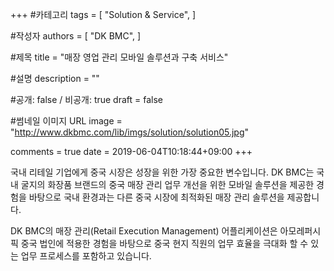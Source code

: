 +++
#카테고리
tags = [
    "Solution & Service",
]

#작성자
authors = [
    "DK BMC",
]

#제목
title = "매장 영업 관리 모바일 솔루션과 구축 서비스"

#설명
description = ""

#공개: false / 비공개: true
draft = false

#썸네일 이미지 URL
image = "http://www.dkbmc.com/lib/imgs/solution/solution05.jpg"

comments = true
date = 2019-06-04T10:18:44+09:00
+++

<!-- 게시글 내용 -->
국내 리테일 기업에게 중국 시장은 성장을 위한 가장 중요한 변수입니다. DK BMC는 국내 굴지의 화장품 브랜드의 중국 매장 관리 업무 개선을 위한 모바일 솔루션을 제공한 경험을 바탕으로 국내 환경과는 다른 중국 시장에 최적화된 매장 관리 솔루션을 제공합니다. 

DK BMC의 매장 관리(Retail Execution Management) 어플리케이션은 아모레퍼시픽 중국 법인에 적용한 경험을 바탕으로 중국 현지 직원의 업무 효율을 극대화 할 수 있는 업무 프로세스를 포함하고 있습니다.